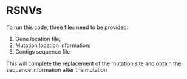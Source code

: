 # RSNVs
To run this code, three files need to be provided: 
1. Gene location file;
2. Mutation location information; 
3. Contigs sequence file

This will complete the replacement of the mutation site and obtain the sequence information after the mutation
